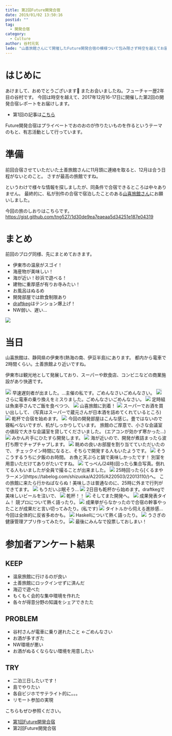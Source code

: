 ```yaml
---
title: 第2回Future開発合宿
date: 2019/01/02 13:50:16
postid: ""
tag:
  - 開発合宿
category:
  - Culture
author: 谷村元気
lede: "山喜旅館さんにて開催したFuture開発合宿の模様ついて包み隠さず時空を越えてお届けします！"
---
```

# はじめに

あけまして、おめでとうございます🐗
またお会いましたね。フューチャー歴2年目の谷村です。
今回は時空を越えて、2017年12月16-17日に開催した第2回の開発合宿レポートをお届けします。

* 第1回の記事は[こちら](/articles/20171217/)

Future開発合宿はプライベートでおのおのが作りたいものを作るというテーマのもと、有志活動として行っています。

# 準備

前回合宿させていただいた土善旅館さんに11月頭に連絡を取ると、12月は合う日程がないとのこと。
さすが最高の旅館ですね。

というわけで様々な情報を探しましたが、同条件で合宿できるところは中々ありません。
最終的に、私が別件の合宿で宿泊したことのある[山喜旅館さん](http://www.ito-yamaki.jp)にお願いしました。

今回の旅のしおりはこちらです。
https://gist.github.com/tng527/1d30de9ea7eaeaa5d34251e187e04319

# まとめ

前回のブログ同様、先にまとめておきます。

* 伊東市の温泉がスゴイ！
* 海産物が美味しい！
* 海が近い！砂浜で遊べる！
* 建物に重厚感が有りお寺みたい！
* お風呂はぬるめ
* 開発部屋では飲食制限あり
* [draftkeg](http://www.draftkeg.co.jp)はテンション爆上げ！
* NW弱い、遅い...

<img src="/images/20190102/photo_20190102_01.jpeg" loading="lazy">

# 当日

山喜旅館は、静岡県の伊東市(熱海の南、伊豆半島)にあります。
都内から電車で2時間くらい。土善旅館より近いですね。

伊東市は観光地として発展しており、スーパーや飲食店、コンビニなどの商業施設があり快適です。

<img src="/images/20190102/photo_20190102_02.png" class="img-middle-size" style="border:solid 1px #CFD8DC" loading="lazy">
早速遅刻者が出ました。...主催の私です。ごめんなさいごめんなさい。

<img src="/images/20190102/photo_20190102_03.png" class="img-middle-size" style="border:solid 1px #CFD8DC" loading="lazy">
さらに電車の乗り換えをミスりました。ごめんなさいごめんなさい。

<img src="/images/20190102/photo_20190102_04.jpeg" loading="lazy">
定時組は魚楽亭さんでご飯を食べつつ、

<img src="/images/20190102/photo_20190102_05.jpeg" loading="lazy">
山喜旅館に到着！

<img src="/images/20190102/photo_20190102_06.jpeg" loading="lazy">
スーパーでお酒を買い出しして、
(写真はスーパーで蔵元さんが日本酒を詰めてくれているところ)

<img src="/images/20190102/photo_20190102_07.jpeg" loading="lazy">
乾杯で合宿を始めます。

<img src="/images/20190102/photo_20190102_08.jpeg" loading="lazy">
今回の開発部屋はこんな感じ。畳ではないので寝転べないですが、机がしっかりしています。
旅館のご厚意で、小さな会議室の値段で大きな会議室を貸してくださいました。
(エアコンが効かず寒かった...)

<img src="/images/20190102/photo_20190102_09.jpeg" loading="lazy">
みかん片手にひたすら開発します。

<img src="/images/20190102/photo_20190102_10.jpeg" loading="lazy">
海が近いので、開発が煮詰まったら波打ち際でチャプチャプします。

<img src="/images/20190102/photo_20190102_11.jpeg" loading="lazy">
眺めの良いお部屋を割り当てていただいたので、
チェックイン時間になると、そちらで開発する人もいたようです。

<img src="/images/20190102/photo_20190102_12.jpeg" loading="lazy">
そうこうするうちに夕飯のお時間。
お魚と天ぷらと鍋で美味しかったです！
別室を用意いただけてありがたいですね。

<img src="/images/20190102/photo_20190102_13.jpeg" loading="lazy">
てっぺん(24時)回ったら集合写真。倒れてる人もいましたが全員で撮ることが出来ました。

<img src="/images/20190102/photo_20190102_14.jpeg" loading="lazy">
25時回ったら[くるまやラーメン](https://tabelog.com/shizuoka/A2205/A220503/22013110/)へ。
この旅館に来たら行かねばならぬ！美味しさは普通なのに、25時に外まで行列ができてます。

<img src="/images/20190102/photo_20190102_15.jpeg" loading="lazy">
もうだいぶ眠そう...

<img src="/images/20190102/photo_20190102_16.jpeg" loading="lazy">
2日目も乾杯から始めます。draftkegで美味しいビールを注いで、

<img src="/images/20190102/photo_20190102_17.jpeg" loading="lazy">
乾杯！！

<img src="/images/20190102/photo_20190102_18.jpeg" loading="lazy">
そしてまた開発へ。

<img src="/images/20190102/photo_20190102_19.jpeg" loading="lazy">
成果発表タイム！
競プロについて熱く語ったり。

<img src="/images/20190102/photo_20190102_20.jpeg" loading="lazy">
成果挙がらなかったので合宿の幹事やったことが成果だと言い切ってみたり。(私です)

<img src="/images/20190102/photo_20190102_21.jpeg" loading="lazy">
タイトルから伺える進捗感...今回は全体的に反省多めかも。

<img src="/images/20190102/photo_20190102_22.jpeg" loading="lazy">
Haskellについて熱く語ったり。

<img src="/images/20190102/photo_20190102_23.jpeg" loading="lazy">
うさぎの健康管理アプリ作ってみたり。

<img src="/images/20190102/photo_20190102_24.jpeg" loading="lazy">
最後にみんなで投票しておしまい！

# 参加者アンケート結果

## KEEP

* 温泉旅館に行けるのが良い
* 土善旅館にロックインせずに済んだ
* 海辺で遊べた
* もくもく会的な集中環境を作れた
* 各々が得意分野の知識をシェアできたた

## PROBLEM

* 谷村さんが電車に乗り遅れたこと ←ごめんなさい
* お酒が多すぎた
* NW環境が悪い
* お酒がぬるくならない環境を用意したい

## TRY

* 二泊三日したいです！
* 島でやりたい
* 各自ビジホでサテライト的に。。。
* リモート参加の実現

こちらもぜひ参照ください。

* [第1回Future開発合宿](/articles/20171217/)
* 第2回Future開発合宿
